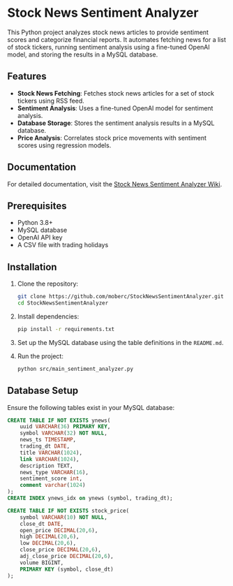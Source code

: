 # Stock News Sentiment Analyzer

This Python project analyzes stock news articles to provide sentiment scores and categorize financial reports. It automates fetching news for a list of stock tickers, running sentiment analysis using a fine-tuned OpenAI model, and storing the results in a MySQL database.

## Features
- **Stock News Fetching**: Fetches stock news articles for a set of stock tickers using RSS feed.
- **Sentiment Analysis**: Uses a fine-tuned OpenAI model for sentiment analysis.
- **Database Storage**: Stores the sentiment analysis results in a MySQL database.
- **Price Analysis**: Correlates stock price movements with sentiment scores using regression models.

## Documentation

For detailed documentation, visit the [Stock News Sentiment Analyzer Wiki](https://github.com/margaret-oberc/StockNewsSentimentAnalyzer/wiki/Stock-News-Sentiment-Analyzer).

## Prerequisites
- Python 3.8+
- MySQL database
- OpenAI API key
- A CSV file with trading holidays

## Installation

1. Clone the repository:
    ```bash
    git clone https://github.com/moberc/StockNewsSentimentAnalyzer.git
    cd StockNewsSentimentAnalyzer
    ```

2. Install dependencies:
    ```bash
    pip install -r requirements.txt
    ```

3. Set up the MySQL database using the table definitions in the `README.md`.

4. Run the project:
    ```bash
    python src/main_sentiment_analyzer.py
    ```

## Database Setup

Ensure the following tables exist in your MySQL database:

```sql
CREATE TABLE IF NOT EXISTS ynews(
    uuid VARCHAR(36) PRIMARY KEY,
    symbol VARCHAR(32) NOT NULL,
    news_ts TIMESTAMP,
    trading_dt DATE,
    title VARCHAR(1024),
    link VARCHAR(1024),
    description TEXT,
    news_type VARCHAR(16),
    sentiment_score int,
    comment varchar(1024)
);
CREATE INDEX ynews_idx on ynews (symbol, trading_dt);

CREATE TABLE IF NOT EXISTS stock_price(
    symbol VARCHAR(10) NOT NULL,
    close_dt DATE,
    open_price DECIMAL(20,6),
    high DECIMAL(20,6),
    low DECIMAL(20,6),
    close_price DECIMAL(20,6),
    adj_close_price DECIMAL(20,6),
    volume BIGINT,
    PRIMARY KEY (symbol, close_dt)
);